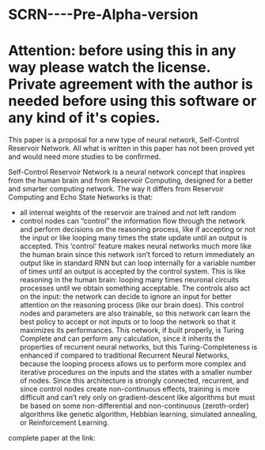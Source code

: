 # SCRN----Pre-Alpha-version

# Attention: before using this in any way please watch the license. Private agreement with the author is needed before using this software or any kind of it's copies.




This paper is a proposal for a new type of neural network, Self-Control Reservoir Network. All what is written in this paper has not been proved yet and would need more studies to be confirmed.

Self-Control Reservoir Network is a neural network concept that inspires from the human brain and from Reservoir Computing, designed for a better and smarter computing network.
The way it differs from Reservoir Computing and Echo State Networks is that:
- all internal weights of the reservoir are trained and not left random
- control nodes can “control” the information flow through the network and perform decisions on the reasoning process, like if accepting or not the input or like looping many times the state update until an output is accepted.
This ‘control’ feature makes neural networks much more like the human brain since this network isn’t forced to return immediately an output like in standard RNN but can loop internally for a variable number of times until an output is accepted by the control system. This is like reasoning in the human brain: looping many times neuronal circuits processes until we obtain something acceptable.
The controls also act on the input: the network can decide to ignore an input for better attention on the reasoning process (like our brain does).
This control nodes and parameters are also trainable, so this network can learn the best policy to accept or not inputs or to loop the network so that it maximizes its performances.
This network, if built properly, is Turing Complete and can perform any calculation, since it inherits the properties of recurrent neural networks, but this Turing-Completeness is enhanced if compared to traditional Recurrent Neural Networks, because the looping process allows us to perform more complex and iterative procedures on the inputs and the states with a smaller number of nodes. 
Since this architecture is strongly connected, recurrent, and since control nodes create non-continuous effects, training is more difficult and can’t rely only on gradient-descent like algorithms but must be based on some non-differential and non-continuous (zeroth-order) algorithms like genetic algorithm, Hebbian learning, simulated annealing, or Reinforcement Learning.


complete paper at the link:
